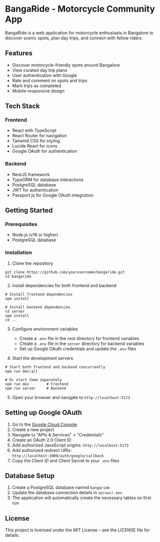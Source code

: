 # BangaRide - Motorcycle Community App

BangaRide is a web application for motorcycle enthusiasts in Bangalore to discover scenic spots, plan day trips, and connect with fellow riders.

## Features

- Discover motorcycle-friendly spots around Bangalore
- View curated day trip plans
- User authentication with Google
- Rate and comment on spots and trips
- Mark trips as completed
- Mobile-responsive design

## Tech Stack

### Frontend
- React with TypeScript
- React Router for navigation
- Tailwind CSS for styling
- Lucide React for icons
- Google OAuth for authentication

### Backend
- NestJS framework
- TypeORM for database interactions
- PostgreSQL database
- JWT for authentication
- Passport.js for Google OAuth integration

## Getting Started

### Prerequisites
- Node.js (v16 or higher)
- PostgreSQL database

### Installation

1. Clone the repository
```
git clone https://github.com/yourusername/bangaride.git
cd bangaride
```

2. Install dependencies for both frontend and backend
```
# Install frontend dependencies
npm install

# Install backend dependencies
cd server
npm install
cd ..
```

3. Configure environment variables
   - Create a `.env` file in the root directory for frontend variables
   - Create a `.env` file in the `server` directory for backend variables
   - Set up Google OAuth credentials and update the `.env` files

4. Start the development servers
```
# Start both frontend and backend concurrently
npm run dev:all

# Or start them separately
npm run dev        # Frontend
npm run server     # Backend
```

5. Open your browser and navigate to `http://localhost:5173`

## Setting up Google OAuth

1. Go to the [Google Cloud Console](https://console.cloud.google.com/)
2. Create a new project
3. Navigate to "APIs & Services" > "Credentials"
4. Create an OAuth 2.0 Client ID
5. Add authorized JavaScript origins: `http://localhost:5173`
6. Add authorized redirect URIs: `http://localhost:3000/auth/google/callback`
7. Copy the Client ID and Client Secret to your `.env` files

## Database Setup

1. Create a PostgreSQL database named `bangaride`
2. Update the database connection details in `server/.env`
3. The application will automatically create the necessary tables on first run

## License

This project is licensed under the MIT License - see the LICENSE file for details.